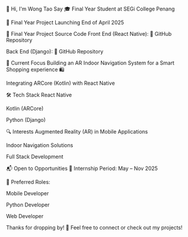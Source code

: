 👋 Hi, I'm Wong Tao Say
🎓 Final Year Student at SEGi College Penang

🚀 Final Year Project Launching End of April 2025

📁 Final Year Project Source Code
Front End (React Native):
🔗 GitHub Repository

Back End (Django):
🔗 GitHub Repository

🚧 Current Focus
Building an AR Indoor Navigation System for a Smart Shopping experience 🛍️

Integrating ARCore (Kotlin) with React Native

🛠️ Tech Stack
React Native

Kotlin (ARCore)

Python (Django)

🔍 Interests
Augmented Reality (AR) in Mobile Applications

Indoor Navigation Solutions

Full Stack Development

📬 Open to Opportunities
📆 Internship Period: May – Nov 2025

💼 Preferred Roles:

Mobile Developer

Python Developer

Web Developer

Thanks for dropping by! 🙌
Feel free to connect or check out my projects!
